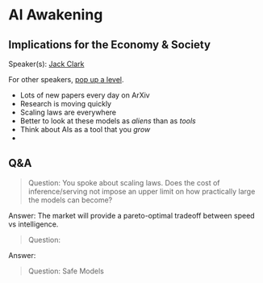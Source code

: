 # AI Awakening
## Implications for the Economy & Society

Speaker(s): [Jack Clark](https://jack-clark.net/about/)

For other speakers, [pop up a level](../ai_awakening.html).


- Lots of new papers every day on ArXiv
- Research is moving quickly
- Scaling laws are everywhere
- Better to look at these models as _aliens_ than as _tools_
- Think about AIs as a tool that you _grow_
- 


## Q&A

> Question: You spoke about scaling laws. Does the cost of inference/serving not impose an upper limit on how practically large the models can become?

Answer: The market will provide a pareto-optimal tradeoff between speed vs intelligence.

> Question: 

Answer: 

> Question: Safe Models


